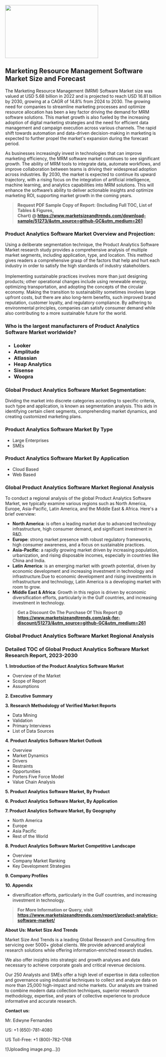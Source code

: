 <p><img class="alignnone size-medium wp-image-20088" src="https://ffe5etoiles.com/wp-content/uploads/2024/12/MST1-300x171.png" alt="" width="300" height="171" /></p><h2>Marketing Resource Management Software Market Size and Forecast</h2><p>The Marketing Resource Management (MRM) Software Market size was valued at USD 5.68 billion in 2022 and is projected to reach USD 16.81 billion by 2030, growing at a CAGR of 14.8% from 2024 to 2030. The growing need for companies to streamline marketing processes and optimize resource allocation has been a key factor driving the demand for MRM software solutions. This market growth is also fueled by the increasing adoption of digital marketing strategies and the need for efficient data management and campaign execution across various channels. The rapid shift towards automation and data-driven decision-making in marketing is expected to further propel the market's expansion during the forecast period.</p><p>As businesses increasingly invest in technologies that can improve marketing efficiency, the MRM software market continues to see significant growth. The ability of MRM tools to integrate data, automate workflows, and improve collaboration between teams is driving their widespread adoption across industries. By 2030, the market is expected to continue its upward trajectory, with a rising focus on the integration of artificial intelligence, machine learning, and analytics capabilities into MRM solutions. This will enhance the software’s ability to deliver actionable insights and optimize marketing ROI, supporting market growth in the coming years.</p></p><blockquote id="" class=""><strong>Request PDF Sample Copy of Report: (Including Full TOC, List of Tables &amp; Figures, Chart)&nbsp;@&nbsp;<strong><a href="https://www.marketsizeandtrends.com/download-sample/51273/&utm_source=github-GC&utm_medium=261" target="_blank">https://www.marketsizeandtrends.com/download-sample/51273/&utm_source=github-GC&utm_medium=261</a></strong></strong></blockquote><h3 id="" class="">Product Analytics Software Market&nbsp;Overview and Projection:</h3><p id="" class="">Using a deliberate segmentation technique, the Product Analytics Software Market research study provides a comprehensive analysis of multiple market segments, including application, type, and location. This method gives readers a comprehensive grasp of the factors that help and hurt each industry in order to satisfy the high standards of industry stakeholders. <br /> <br />Implementing sustainable practices involves more than just designing products; other operational changes include using renewable energy, optimizing transportation, and adopting the concepts of the circular economy. Making the transition to sustainability sometimes involves large upfront costs, but there are also long-term benefits, such improved brand reputation, customer loyalty, and regulatory compliance. By adhering to environmental principles, companies can satisfy consumer demand while also contributing to a more sustainable future for the world.</p><h3 id="" class="">Who is the largest manufacturers of&nbsp;Product Analytics Software Market worldwide?</h3><h3 class=""><p><ul><li>Looker </li><li> Amplitude </li><li> Atlassian </li><li> Heap Analytics </li><li> Sisense </li><li> Woopra</li></ul></p></h3><h3 id="" class="">Global&nbsp;Product Analytics Software Market Segmentation:</h3><p id="" class="">Dividing the market into discrete categories according to specific criteria, such type and application, is known as segmentation analysis. This aids in identifying certain client segments, comprehending market dynamics, and creating customized marketing plans.</p><h3 id="" class="">Product Analytics Software Market&nbsp;By Type</h3><p><p><ul><li>Large Enterprises </li><li> SMEs</p></li></ul></p></p><h3 id="" class="">Product Analytics Software Market&nbsp;By Application</h3><p class=""><p><ul><li>Cloud Based </li><li> Web Based</li></ul></p></p><h3 id="" class="">Global Product Analytics Software Market Regional Analysis</h3><p id="" class="">To conduct a regional analysis of the global Product Analytics Software Market, we typically examine various regions such as North America, Europe, Asia-Pacific, Latin America, and the Middle East &amp; Africa. Here's a brief overview:</p><ul><li><strong>North America</strong>: is often a leading market due to advanced technology infrastructure, high consumer demand, and significant investment in R&amp;D.</li><li><strong>Europe</strong>: strong market presence with robust regulatory frameworks, high consumer awareness, and a focus on sustainable practices.</li><li><strong>Asia-Pacific</strong>: a rapidly growing market driven by increasing population, urbanization, and rising disposable incomes, especially in countries like China and India.</li><li><strong>Latin America</strong>: is an emerging market with growth potential, driven by economic development and increasing investment in technology and infrastructure.Due to economic development and rising investments in infrastructure and technology, Latin America is a developing market with room to grow.</li><li><strong>Middle East &amp; Africa</strong>: Growth in this region is driven by economic diversification efforts, particularly in the Gulf countries, and increasing investment in technology.</li></ul><blockquote id="" class=""><strong>Get a Discount On The Purchase Of This Report @ <strong><a href="https://www.marketsizeandtrends.com/ask-for-discount/51273/&utm_source=github-GC&utm_medium=261" target="_blank">https://www.marketsizeandtrends.com/ask-for-discount/51273/&utm_source=github-GC&utm_medium=261</a></strong></strong></blockquote><h3 id="" class="">Global Product Analytics Software Market Regional Analysis</h3><h3 id="" class="">Detailed TOC of Global Product Analytics Software Market Research Report, 2023-2030</h3><p id="" class=""><strong>1. Introduction of the Product Analytics Software Market</strong></p><ul><li>Overview of the Market</li><li>Scope of Report</li><li>Assumptions</li></ul><p id="" class=""><strong>2. Executive Summary</strong></p><p id="" class=""><strong>3. Research Methodology of Verified Market Reports</strong></p><ul><li>Data Mining</li><li>Validation</li><li>Primary Interviews</li><li>List of Data Sources</li></ul><p id="" class=""><strong>4. Product Analytics Software Market Outlook</strong></p><ul><li>Overview</li><li>Market Dynamics</li><li>Drivers</li><li>Restraints</li><li>Opportunities</li><li>Porters Five Force Model</li><li>Value Chain Analysis</li></ul><p id="" class=""><strong>5. Product Analytics Software Market, By Product</strong></p><p id="" class=""><strong>6. Product Analytics Software Market, By Application</strong></p><p id="" class=""><strong>7. Product Analytics Software Market, By Geography</strong></p><ul><li>North America</li><li>Europe</li><li>Asia Pacific</li><li>Rest of the World</li></ul><p id="" class=""><strong>8. Product Analytics Software Market Competitive Landscape</strong></p><ul><li>Overview</li><li>Company Market Ranking</li><li>Key Development Strategies</li></ul><p id="" class=""><strong>9. Company Profiles</strong></p><p id="" class=""><strong>10. Appendix</strong></p><ul><li>diversification efforts, particularly in the Gulf countries, and increasing investment in technology.</li></ul><blockquote id="" class=""><strong>For More Information or Query, visit <strong><strong><a href="https://www.marketsizeandtrends.com/report/product-analytics-software-market/" target="_blank">https://www.marketsizeandtrends.com/report/product-analytics-software-market/</a></strong></strong></strong></blockquote><p id="" class=""><strong>About Us: Market Size And Trends</strong></p><p id="" class="">Market Size And Trends is a leading Global Research and Consulting firm servicing over 5000+ global clients. We provide advanced analytical research solutions while offering information-enriched research studies.</p><p id="" class="">We also offer insights into strategic and growth analyses and data necessary to achieve corporate goals and critical revenue decisions.</p><p id="" class="">Our 250 Analysts and SMEs offer a high level of expertise in data collection and governance using industrial techniques to collect and analyze data on more than 25,000 high-impact and niche markets. Our analysts are trained to combine modern data collection techniques, superior research methodology, expertise, and years of collective experience to produce informative and accurate research.</p><p id="" class=""><strong>Contact us:</strong></p><p id="" class="">Mr. Edwyne Fernandes</p><p id="" class="">US: +1 (650)-781-4080</p><p id="" class="">US Toll-Free: +1 (800)-782-1768</p>
![Uploading image.png…]()
